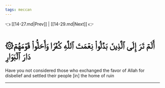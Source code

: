 ```yaml
---
tags: meccan
---
```


👈 [[14-27.md|Prev]] | [[14-29.md|Next]] 👉

# ۞أَلَمۡ تَرَ إِلَى ٱلَّذِينَ بَدَّلُواْ نِعۡمَتَ ٱللَّهِ كُفۡرٗا وَأَحَلُّواْ قَوۡمَهُمۡ دَارَ ٱلۡبَوَارِ

Have you not considered those who exchanged the favor of Allah for disbelief and settled their people [in] the home of ruin

---

